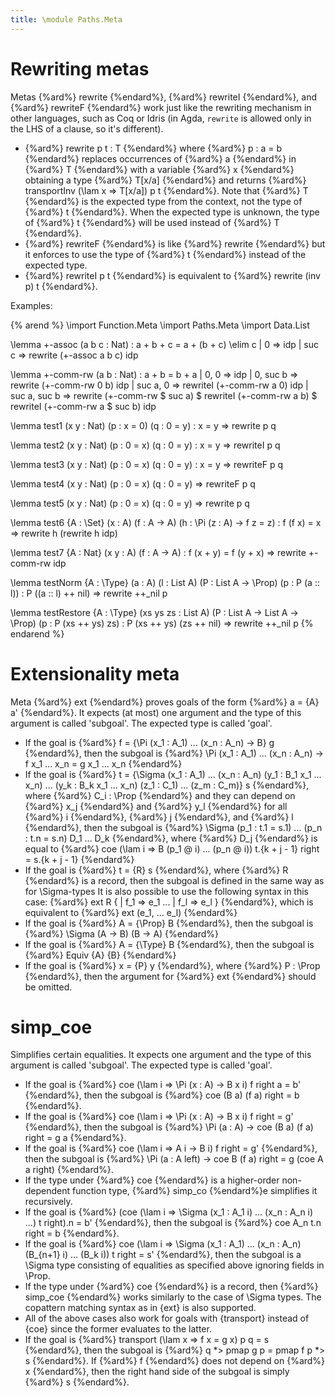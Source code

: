 ```yaml
---
title: \module Paths.Meta
---
```


# Rewriting metas

Metas {%ard%} rewrite {%endard%}, {%ard%} rewriteI {%endard%}, and {%ard%} rewriteF {%endard%} work just like the rewriting mechanism in other languages,
such as Coq or Idris (in Agda, `rewrite` is allowed only in the LHS of a clause, so it's different).

+ {%ard%} rewrite p t : T {%endard%} where {%ard%} p : a = b {%endard%} replaces occurrences of {%ard%} a {%endard%} in {%ard%} T {%endard%} with a variable {%ard%} x {%endard%}
  obtaining a type {%ard%} T[x/a] {%endard%} and returns {%ard%} transportInv (\lam x => T[x/a]) p t {%endard%}.
  Note that {%ard%} T {%endard%} is the expected type from the context, not the type of {%ard%} t {%endard%}.
  When the expected type is unknown, the type of {%ard%} t {%endard%} will be used instead of {%ard%} T {%endard%}.
+ {%ard%} rewriteF {%endard%} is like {%ard%} rewrite {%endard%} but it enforces to use the type of {%ard%} t {%endard%} instead of the expected type.
+ {%ard%} rewriteI p t {%endard%} is equivalent to {%ard%} rewrite (inv p) t {%endard%}.

Examples:

{% arend %}
\import Function.Meta
\import Paths.Meta
\import Data.List

\lemma +-assoc (a b c : Nat) : a + b + c = a + (b + c) \elim c
  | 0 => idp
  | suc c => rewrite (+-assoc a b c) idp

\lemma +-comm-rw (a b : Nat) : a + b = b + a
  | 0, 0 => idp
  | 0, suc b => rewrite (+-comm-rw 0 b) idp
  | suc a, 0 => rewriteI (+-comm-rw a 0) idp
  | suc a, suc b => rewrite (+-comm-rw $ suc a) $
       rewriteI (+-comm-rw a b) $ rewriteI (+-comm-rw a $ suc b) idp

\lemma test1 (x y : Nat) (p : x = 0) (q : 0 = y) : x = y => rewrite p q

\lemma test2 (x y : Nat) (p : 0 = x) (q : 0 = y) : x = y => rewriteI p q

\lemma test3 (x y : Nat) (p : 0 = x) (q : 0 = y) : x = y => rewriteF p q

\lemma test4 (x y : Nat) (p : 0 = x) (q : 0 = y) => rewriteF p q

\lemma test5 (x y : Nat) (p : 0 = x) (q : 0 = y) => rewrite p q

\lemma test6 {A : \Set} (x : A) (f : A -> A) (h : \Pi (z : A) -> f z = z) : f (f x) = x
  => rewrite h (rewrite h idp)

\lemma test7 {A : Nat} (x y : A) (f : A -> A) : f (x + y) = f (y + x)
  => rewrite +-comm-rw idp

\lemma testNorm {A : \Type} (a : A) (l : List A) (P : List A -> \Prop) (p : P (a :: l)) : P ((a :: l) ++ nil)
  => rewrite ++_nil p

\lemma testRestore {A : \Type} (xs ys zs : List A) (P : List A -> List A -> \Prop) (p : P (xs ++ ys) zs) : P (xs ++ ys) (zs ++ nil)
  => rewrite ++_nil p
{% endarend %}

# Extensionality meta

Meta {%ard%} ext {%endard%} proves goals of the form {%ard%} a = {A} a' {%endard%}.
It expects (at most) one argument and the type of this argument is called 'subgoal'. The expected type is called 'goal'.
* If the goal is {%ard%} f = {\Pi (x_1 : A_1) ... (x_n : A_n) -> B} g {%endard%}, then the subgoal is {%ard%} \Pi (x_1 : A_1) ... (x_n : A_n) -> f x_1 ... x_n = g x_1 ... x_n {%endard%}
* If the goal is {%ard%} t = {\Sigma (x_1 : A_1) ... (x_n : A_n) (y_1 : B_1 x_1 ... x_n) ... (y_k : B_k x_1 ... x_n) (z_1 : C_1) ... (z_m : C_m)} s {%endard%}, where {%ard%} C_i : \Prop {%endard%} and they can depend on {%ard%} x_j {%endard%} and {%ard%} y_l {%endard%} for all {%ard%} i {%endard%}, {%ard%} j {%endard%}, and {%ard%} l {%endard%},
then the subgoal is {%ard%} \Sigma (p_1 : t.1 = s.1) ... (p_n : t.n = s.n) D_1 ... D_k {%endard%}, where {%ard%} D_j {%endard%} is equal to {%ard%} coe (\lam i => B (p_1 @ i) ... (p_n @ i)) t.{k + j - 1} right = s.{k + j - 1} {%endard%}
* If the goal is {%ard%} t = {R} s {%endard%}, where {%ard%} R {%endard%} is a record, then the subgoal is defined in the same way as for \Sigma-types
It is also possible to use the following syntax in this case: {%ard%} ext R { | f_1 => e_1 ... | f_l => e_l } {%endard%}, which is equivalent to {%ard%} ext (e_1, ... e_l) {%endard%}
* If the goal is {%ard%} A = {\Prop} B {%endard%}, then the subgoal is {%ard%} \Sigma (A -> B) (B -> A) {%endard%}
* If the goal is {%ard%} A = {\Type} B {%endard%}, then the subgoal is {%ard%} Equiv {A} {B} {%endard%}
* If the goal is {%ard%} x = {P} y {%endard%}, where {%ard%} P : \Prop {%endard%}, then the argument for {%ard%} ext {%endard%} should be omitted.

# simp_coe

Simplifies certain equalities. It expects one argument and the type of this argument is called 'subgoal'. The expected type is called 'goal'.
* If the goal is {%ard%} coe (\lam i => \Pi (x : A) -> B x i) f right a = b' {%endard%}, then the subgoal is {%ard%} coe (B a) (f a) right = b {%endard%}.
* If the goal is {%ard%} coe (\lam i => \Pi (x : A) -> B x i) f right = g' {%endard%}, then the subgoal is {%ard%} \Pi (a : A) -> coe (B a) (f a) right = g a {%endard%}.
* If the goal is {%ard%} coe (\lam i => A i -> B i) f right = g' {%endard%}, then the subgoal is {%ard%} \Pi (a : A left) -> coe B (f a) right = g (coe A a right) {%endard%}.
* If the type under {%ard%} coe {%endard%} is a higher-order non-dependent function type, {%ard%} simp_co {%endard%}e simplifies it recursively.
* If the goal is {%ard%} (coe (\lam i => \Sigma (x_1 : A_1 i) ... (x_n : A_n i) ...) t right).n = b' {%endard%}, then the subgoal is {%ard%} coe A_n t.n right = b {%endard%}.
* If the goal is {%ard%} coe (\lam i => \Sigma (x_1 : A_1) ... (x_n : A_n) (B_{n+1} i) ... (B_k i)) t right = s' {%endard%}, then the subgoal is a \Sigma type consisting of equalities as specified above ignoring fields in \Prop.
* If the type under {%ard%} coe {%endard%} is a record, then {%ard%} simp_coe {%endard%} works similarly to the case of \Sigma types. The copattern matching syntax as in {ext} is also supported.
* All of the above cases also work for goals with {transport} instead of {coe} since the former evaluates to the latter.
* If the goal is {%ard%} transport (\lam x => f x = g x) p q = s {%endard%}, then the subgoal is {%ard%} q *> pmap g p = pmap f p *> s {%endard%}. If {%ard%} f {%endard%} does not depend on {%ard%} x {%endard%}, then the right hand side of the subgoal is simply {%ard%} s {%endard%}.
